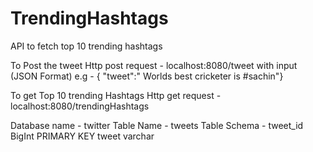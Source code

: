 # TrendingHashtags
API to fetch top 10 trending hashtags

To Post the tweet 
Http post request - localhost:8080/tweet
with input (JSON Format) e.g - { "tweet":" Worlds best cricketer is #sachin"}

To get Top 10 trending Hashtags
Http get request - localhost:8080/trendingHashtags


Database name - twitter
Table Name - tweets
Table Schema - 
tweet_id BigInt PRIMARY KEY
tweet varchar
